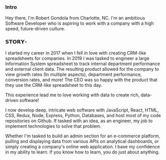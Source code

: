### Intro
Hey there, I'm Robert Gondola from Charlotte, NC. I'm an ambitious Software Developer who is aspiring to work with a company with a high speed, future-driven culture.

### 𝗦𝗧𝗢𝗥𝗬-

I started my career in 2017 when I fell in love with creating CRM-like spreadsheets for companies. In 2019 I was tasked to engineer a large Information System spreadsheet to track internal department performance and external client data. The resulting product allowed for the company to view growth rates (In multiple aspects), department performance, conversion rates, and more! The CEO was so happy with the product that they use the CRM-like spreadsheet to this day.

This experience lead me to love working with data to create rich, data-driven software!

I now develop deep, intricate web software with JavaScript, React, HTML, CSS, Redux, Node, Express, Python, Databases, and host most of my code repositories on Github. If tasked with an idea, as an engineer, my job to implement technologies to solve that problem.

Whether I'm tasked to build an admin section for an e-commerce platform, pulling and displaying data from various APIs on analytical dashboards, or simply creating a company's online web application. I base my confidence in my ability to learn. If you know how to learn, you do just about anything.
